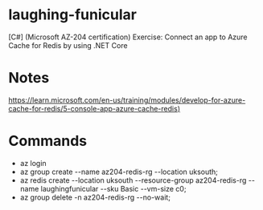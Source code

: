 # laughing-funicular
[C#] (Microsoft AZ-204 certification) Exercise: Connect an app to Azure Cache for Redis by using .NET Core

# Notes
[https://learn.microsoft.com/en-us/training/modules/develop-for-azure-cache-for-redis/5-console-app-azure-cache-redis)](https://learn.microsoft.com/en-us/training/modules/develop-for-azure-cache-for-redis/5-console-app-azure-cache-redis)

# Commands
* az login
* az group create --name az204-redis-rg --location uksouth;
* az redis create --location uksouth --resource-group az204-redis-rg --name laughingfunicular --sku Basic --vm-size c0;
* az group delete -n az204-redis-rg --no-wait;
